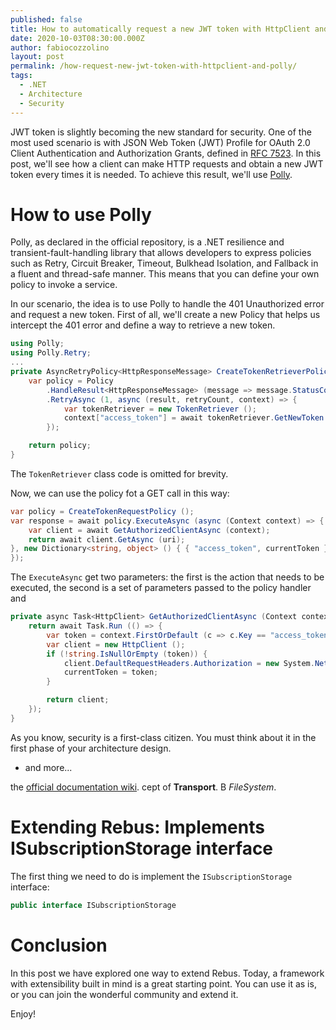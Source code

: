 ```yaml
---
published: false
title: How to automatically request a new JWT token with HttpClient and Polly
date: 2020-10-03T08:30:00.000Z
author: fabiocozzolino
layout: post
permalink: /how-request-new-jwt-token-with-httpclient-and-polly/
tags:
  - .NET
  - Architecture
  - Security
---
```

JWT token is slightly becoming the new standard for security. One of the most used scenario is with JSON Web Token (JWT) Profile for OAuth 2.0 Client Authentication and Authorization Grants, defined in [RFC 7523](https://tools.ietf.org/html/rfc7523). In this post, we'll see how a client can make HTTP requests and obtain a new JWT token every times it is needed. To achieve this result, we'll use [Polly](https://github.com/App-vNext/Polly).

# How to use Polly
Polly, as declared in the official repository, is a .NET resilience and transient-fault-handling library that allows developers to express policies such as Retry, Circuit Breaker, Timeout, Bulkhead Isolation, and Fallback in a fluent and thread-safe manner. This means that you can define your own policy to invoke a service.

In our scenario, the idea is to use Polly to handle the 401 Unauthorized error and request a new token. First of all, we'll create a new Policy that helps us intercept the 401 error and define a way to retrieve a new token. 

``` csharp
using Polly;
using Polly.Retry;
...
private AsyncRetryPolicy<HttpResponseMessage> CreateTokenRetrieverPolicy () {
    var policy = Policy
        .HandleResult<HttpResponseMessage> (message => message.StatusCode == HttpStatusCode.Unauthorized)
        .RetryAsync (1, async (result, retryCount, context) => {
            var tokenRetriever = new TokenRetriever ();
            context["access_token"] = await tokenRetriever.GetNewToken ();
        });

    return policy;
}
``` 

The `TokenRetriever` class code is omitted for brevity.

Now, we can use the policy fot a GET call in this way:

``` csharp
var policy = CreateTokenRequestPolicy ();
var response = await policy.ExecuteAsync (async (Context context) => {
    var client = await GetAuthorizedClientAsync (context);
    return await client.GetAsync (uri);
}, new Dictionary<string, object> () { { "access_token", currentToken }
});
```

The `ExecuteAsync` get two parameters: the first is the action that needs to be executed, the second is a set of parameters passed to the policy handler and 

``` csharp
private async Task<HttpClient> GetAuthorizedClientAsync (Context context) {
    return await Task.Run (() => {
        var token = context.FirstOrDefault (c => c.Key == "access_token").Value?.ToString ();
        var client = new HttpClient ();
        if (!string.IsNullOrEmpty (token)) {
            client.DefaultRequestHeaders.Authorization = new System.Net.Http.Headers.AuthenticationHeaderValue ("Bearer", token);
            currentToken = token;
        }

        return client;
    });
}
```


As you know, security is a first-class citizen. You must think about it in the first phase of your architecture design. 



* and more... 


the [official documentation wiki](https://github.com/rebus-org/Rebus/wiki).
cept of **Transport**. B
*FileSystem*.

# Extending Rebus: Implements ISubscriptionStorage interface
The first thing we need to do is implement the `ISubscriptionStorage` interface: 
``` csharp
public interface ISubscriptionStorage
``` 


# Conclusion
In this post we have explored one way to extend Rebus. Today, a framework with extensibility built in mind is a great starting point. You can use it as is, or you can join the wonderful community and extend it.

Enjoy!
